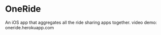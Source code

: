 OneRide
=======

An iOS app that aggregates all the ride sharing apps together.
video demo: oneride.herokuapp.com
